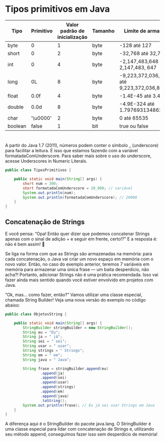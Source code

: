 # Tipos primitivos em Java

| Tipo    | Primitivo | 	Valor padrão de inicialização	 | Tamanho | 	Limite de armazenamento                                  |
|---------|-----------|---------------------------------|---------|-----------------------------------------------------------|
 | byte    | 	0        | 	1                              | byte    | 	-128 até 127                                             |
| short   | 	0	       | 2                               | byte	   | -32,768 até 32,767                                        |
| int     | 	0        | 	4                              | byte    | 	-2,147,483,648 até 2,147,483, 647                        |
| long    | 	0L       | 	8                              | byte    | 	-9,223,372,036,854,775,808 até 9,223,372,036,854,775,807 |
| float	  | 0.0f      | 	4                              | byte    | 	-1.4E-45 até 3.4028235E38                                |
| double  | 	0.0d     | 	8                              | byte    | 	-4.9E-324 até 1.7976931348623157E308                     |
 | char    | 	'\u0000' | 	2                              | byte    | 	0 até 65535                                              |
 | boolean | 	false    | 	1                              | bit	    | true ou false                                             |

#

A partir do Java 1.7 (2011), números podem conter o símbolo _ (underscore) para facilitar a leitura. É isso que estamos fazendo com a variável formatadaComUnderscore. Para saber mais sobre o uso do underscore, acesse Underscores in Numeric Literals.

```java
public class TiposPrimitivos {

    public static void main(String[] args) {
        short num = 300;
        short formatadaComUnderscore = 20_000; // variável 
        System.out.println(num);
        System.out.println(formatadaComUnderscore); // 20000
    }
}
```

## Concatenação de Strings

E você pensa: “Opa! Então quer dizer que podemos concatenar Strings apenas com o sinal de adição + e seguir em frente, certo!?” E a resposta é: não é bem assim! 🤭

Se liga na forma com que as Strings são armazenadas na memória: para cada concatenação, o Java vai criar um novo espaço em memória com o novo valor. Então, no caso do exemplo anterior, teremos 7 variáveis em memória para armazenar uma única frase — um baita desperdício, não acha?! Portanto, adicionar Strings não é uma prática recomendada. Isso vai fazer ainda mais sentido quando você estiver envolvido em projetos com Java.

“Ok, mas… como fazer, então?” Vamos utilizar uma classe especial, chamada String Builder! Veja uma nova versão do exemplo no código abaixo:

```java
public class ObjetosString {

    public static void main(String[] args) {
        StringBuilder stringBuilder = new StringBuilder();
        String eu = "Eu";
        String ja = " já";
        String sei = " sei";
        String usar = " usar";
        String strings = " Strings";
        String em = " em";
        String java = " Java";

        String frase = stringBuilder.append(eu)
                .append(ja)
                .append(sei)
                .append(usar)
                .append(strings)
                .append(em)
                .append(java)
                .toString();
        System.out.println(frase); // Eu já sei usar Strings em Java
    }
}
```

A diferença aqui é o StringBuilder do pacote java.lang. O StringBuilder é uma classe especial para lidar com concatenação de Strings e, utilizando seu método append, conseguimos fazer isso sem desperdício de memória!